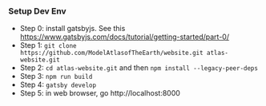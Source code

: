 ### Setup Dev Env

- Step 0: install gatsbyjs. See this https://www.gatsbyjs.com/docs/tutorial/getting-started/part-0/
- Step 1: `git clone https://github.com/ModelAtlasofTheEarth/website.git atlas-website.git`
- Step 2: `cd atlas-website.git` and then `npm install --legacy-peer-deps`
- Step 3: `npm run build`
- Step 4: `gatsby develop`
- Step 5: in web browser, go http://localhost:8000
